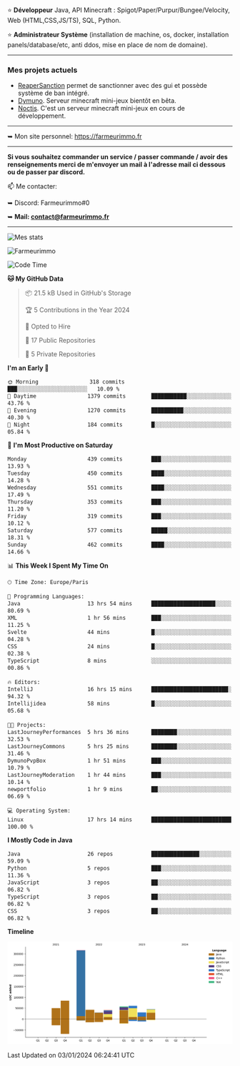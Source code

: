 ⭐ **Développeur** Java, API Minecraft : Spigot/Paper/Purpur/Bungee/Velocity, Web (HTML,CSS,JS/TS), SQL, Python.

⭐ **Administrateur Système** (installation de machine, os, docker, installation panels/database/etc, anti ddos, mise en place de nom de domaine).

---

### Mes projets actuels
- [ReaperSanction](https://www.spigotmc.org/resources/reapersanction.89580/) permet de sanctionner avec des gui et possède système de ban intégré.
- [Dymuno](https://discord.gg/dymuno-community-986460742293282886). Serveur minecraft mini-jeux bientôt en bêta.
- [Noctis](https://discord.gg/ydRurvUJ8U). C'est un serveur minecraft mini-jeux en cours de développement.

---

➥ Mon site personnel: https://farmeurimmo.fr

---

**Si vous souhaitez commander un service / passer commande / avoir des renseignements merci de m'envoyer un mail à l'adresse mail ci dessous ou de passer par discord.**

📫 Me contacter:
 
   ➥ Discord: Farmeurimmo#0
   
   ➥ **Mail: contact@farmeurimmo.fr**

---

![Mes stats](https://github-readme-stats.farmeurimmo.fr/api?username=Farmeurimmo&count_private=true&show_icons=true&theme=radical)

<img src="https://komarev.com/ghpvc/?username=Farmeurimmo" alt="Farmeurimmo" />

<!--START_SECTION:waka-->
![Code Time](http://img.shields.io/badge/Code%20Time-1%2C087%20hrs%204%20mins-blue)

**🐱 My GitHub Data** 

> 📦 21.5 kB Used in GitHub's Storage 
 > 
> 🏆 5 Contributions in the Year 2024
 > 
> 💼 Opted to Hire
 > 
> 📜 17 Public Repositories 
 > 
> 🔑 5 Private Repositories 
 > 
**I'm an Early 🐤** 

```text
🌞 Morning                318 commits         ███░░░░░░░░░░░░░░░░░░░░░░   10.09 % 
🌆 Daytime                1379 commits        ███████████░░░░░░░░░░░░░░   43.76 % 
🌃 Evening                1270 commits        ██████████░░░░░░░░░░░░░░░   40.30 % 
🌙 Night                  184 commits         █░░░░░░░░░░░░░░░░░░░░░░░░   05.84 % 
```
📅 **I'm Most Productive on Saturday** 

```text
Monday                   439 commits         ███░░░░░░░░░░░░░░░░░░░░░░   13.93 % 
Tuesday                  450 commits         ████░░░░░░░░░░░░░░░░░░░░░   14.28 % 
Wednesday                551 commits         ████░░░░░░░░░░░░░░░░░░░░░   17.49 % 
Thursday                 353 commits         ███░░░░░░░░░░░░░░░░░░░░░░   11.20 % 
Friday                   319 commits         ███░░░░░░░░░░░░░░░░░░░░░░   10.12 % 
Saturday                 577 commits         █████░░░░░░░░░░░░░░░░░░░░   18.31 % 
Sunday                   462 commits         ████░░░░░░░░░░░░░░░░░░░░░   14.66 % 
```


📊 **This Week I Spent My Time On** 

```text
🕑︎ Time Zone: Europe/Paris

💬 Programming Languages: 
Java                     13 hrs 54 mins      ████████████████████░░░░░   80.69 % 
XML                      1 hr 56 mins        ███░░░░░░░░░░░░░░░░░░░░░░   11.25 % 
Svelte                   44 mins             █░░░░░░░░░░░░░░░░░░░░░░░░   04.28 % 
CSS                      24 mins             █░░░░░░░░░░░░░░░░░░░░░░░░   02.38 % 
TypeScript               8 mins              ░░░░░░░░░░░░░░░░░░░░░░░░░   00.86 % 

🔥 Editors: 
IntelliJ                 16 hrs 15 mins      ████████████████████████░   94.32 % 
Intellijidea             58 mins             █░░░░░░░░░░░░░░░░░░░░░░░░   05.68 % 

🐱‍💻 Projects: 
LastJourneyPerformances  5 hrs 36 mins       ████████░░░░░░░░░░░░░░░░░   32.53 % 
LastJourneyCommons       5 hrs 25 mins       ████████░░░░░░░░░░░░░░░░░   31.46 % 
DymunoPvpBox             1 hr 51 mins        ███░░░░░░░░░░░░░░░░░░░░░░   10.79 % 
LastJourneyModeration    1 hr 44 mins        ███░░░░░░░░░░░░░░░░░░░░░░   10.14 % 
newportfolio             1 hr 9 mins         ██░░░░░░░░░░░░░░░░░░░░░░░   06.69 % 

💻 Operating System: 
Linux                    17 hrs 14 mins      █████████████████████████   100.00 % 
```

**I Mostly Code in Java** 

```text
Java                     26 repos            ███████████████░░░░░░░░░░   59.09 % 
Python                   5 repos             ███░░░░░░░░░░░░░░░░░░░░░░   11.36 % 
JavaScript               3 repos             ██░░░░░░░░░░░░░░░░░░░░░░░   06.82 % 
TypeScript               3 repos             ██░░░░░░░░░░░░░░░░░░░░░░░   06.82 % 
CSS                      3 repos             ██░░░░░░░░░░░░░░░░░░░░░░░   06.82 % 
```



**Timeline**

![Lines of Code chart](https://raw.githubusercontent.com/Farmeurimmo/Farmeurimmo/main/assets/bar_graph.png)


 Last Updated on 03/01/2024 06:24:41 UTC
<!--END_SECTION:waka-->
